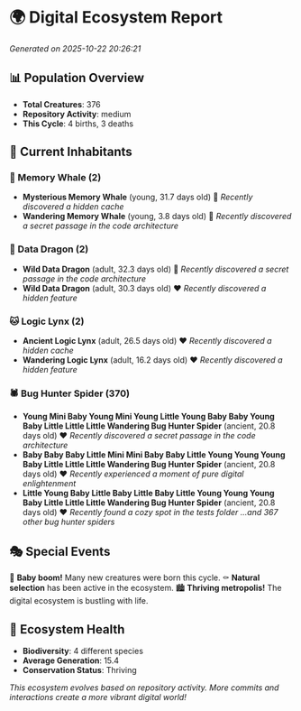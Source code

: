 # 🌍 Digital Ecosystem Report
*Generated on 2025-10-22 20:26:21*

## 📊 Population Overview
- **Total Creatures**: 376
- **Repository Activity**: medium
- **This Cycle**: 4 births, 3 deaths

## 👥 Current Inhabitants

### 🐋 Memory Whale (2)
- **Mysterious Memory Whale** (young, 31.7 days old) 💛
  *Recently discovered a hidden cache*
- **Wandering Memory Whale** (young, 3.8 days old) 💚
  *Recently discovered a secret passage in the code architecture*

### 🐉 Data Dragon (2)
- **Wild Data Dragon** (adult, 32.3 days old) 💛
  *Recently discovered a secret passage in the code architecture*
- **Wild Data Dragon** (adult, 30.3 days old) ❤️
  *Recently discovered a hidden feature*

### 🐱 Logic Lynx (2)
- **Ancient Logic Lynx** (adult, 26.5 days old) ❤️
  *Recently discovered a hidden cache*
- **Wandering Logic Lynx** (adult, 16.2 days old) ❤️
  *Recently discovered a hidden feature*

### 🕷️ Bug Hunter Spider (370)
- **Young Mini Baby Young Mini Young Little Young Baby Baby Young Baby Little Little Little Wandering Bug Hunter Spider** (ancient, 20.8 days old) ❤️
  *Recently discovered a secret passage in the code architecture*
- **Baby Baby Baby Little Mini Mini Baby Baby Little Young Young Young Baby Little Little Little Wandering Bug Hunter Spider** (ancient, 20.8 days old) ❤️
  *Recently experienced a moment of pure digital enlightenment*
- **Little Young Baby Little Baby Little Baby Little Young Young Young Baby Little Little Little Wandering Bug Hunter Spider** (ancient, 20.8 days old) ❤️
  *Recently found a cozy spot in the tests folder*
  *...and 367 other bug hunter spiders*

## 🎭 Special Events

🎉 **Baby boom!** Many new creatures were born this cycle.
⚰️ **Natural selection** has been active in the ecosystem.
🏙️ **Thriving metropolis!** The digital ecosystem is bustling with life.

## 🔬 Ecosystem Health
- **Biodiversity**: 4 different species
- **Average Generation**: 15.4
- **Conservation Status**: Thriving

*This ecosystem evolves based on repository activity. More commits and interactions create a more vibrant digital world!*